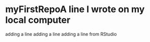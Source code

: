 # myFirstRepoA line I wrote on my local computer
adding a line
adding a line
adding a line from RStudio

